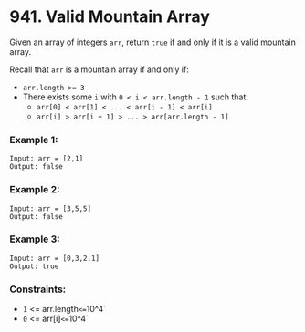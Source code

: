 # 941. Valid Mountain Array

Given an array of integers `arr`, return `true` if and only if it is a valid mountain array.

Recall that `arr` is a mountain array if and only if:

- `arr.length >= 3`
- There exists some `i` with `0 < i < arr.length - 1` such that:
  - `arr[0] < arr[1] < ... < arr[i - 1] < arr[i]`
  - `arr[i] > arr[i + 1] > ... > arr[arr.length - 1]`

### Example 1:

```
Input: arr = [2,1]
Output: false
```

### Example 2:

```
Input: arr = [3,5,5]
Output: false
```

### Example 3:

```
Input: arr = [0,3,2,1]
Output: true
```

### Constraints:

- `1` <= arr.length` <= `10^4`
- `0` <= arr[i]` <= `10^4`
